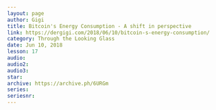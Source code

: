 ```yaml
---
layout: page
author: Gigi
title: Bitcoin's Energy Consumption - A shift in perspective
link: https://dergigi.com/2018/06/10/bitcoin-s-energy-consumption/
category: Through the Looking Glass
date: Jun 10, 2018
lesson: 17
audio: 
audio2: 
audio3: 
star: 
archive: https://archive.ph/6URGm
series: 
seriesnr: 
---
```

